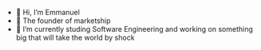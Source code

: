 - 👋 Hi, I’m Emmanuel
- 👀 The founder of marketship
- 🌱 I’m currently studing Software Engineering and working on something big that will take the world by shock
